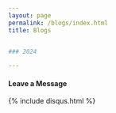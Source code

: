 ```yaml
---
layout: page
permalink: /blogs/index.html
title: Blogs


### 2024

---
```


#### Leave a Message



{% include disqus.html %} 

<br><br>

<script type="text/javascript" id="clstr_globe" src="//clustrmaps.com/globe.js?d=SKBNmedRRQ9n4KuuVDMP6zzHVrFg-OCBRBI6DNi8mzk"></script>

















